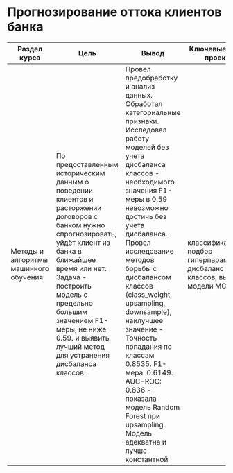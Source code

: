 # Прогнозирование оттока клиентов банка

Раздел курса | Цель  | Вывод | Ключевые слова проекта | Используемые библиотеки | Ключевые слова
------------- |----------------  | ---------------- | ---------------- | ----------------------- | -----------------------
Методы и алгоритмы машинного обучения | По предоставленным историческим данным о поведении клиентов и расторжении договоров с банком нужно спрогнозировать, уйдёт клиент из банка в ближайшее время или нет. Задача - построить модель с предельно большим значением F1-меры, не ниже 0.59. и выявить лучший метод для устранения дисбаланса классов. | Провел предобработку и анализ данных. Обработал категориальные признаки. Исследовал работу моделей без учета дисбаланса классов - необходимого значения F1-меры в 0.59 невозможно достичь без учета дисбаланса. Провел исследование методов борьбы с дисбалансом классов (class_weight, upsampling, downsample), наилучшее значение -  Точность попадания по классам 0.8535. F1-мера: 0.6149. AUC-ROC: 0.836 - показала модель Random Forest при upsampling. Модель адекватна и лучше константной | классификация, подбор гиперпараметров, дисбаланс классов, выбор модели МО  | `Python`, `Pandas`, `Numpy`, `Seaborn`, `Matplotlib`, `Scikit-learn` | -----------------------


